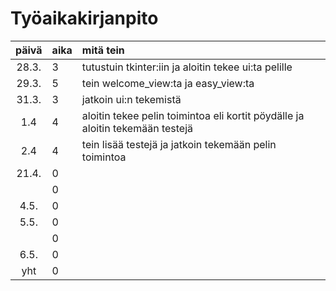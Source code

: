 # Työaikakirjanpito

| päivä | aika | mitä tein  |
| :----:|:-----| :-----|
| 28.3. |   3  | tutustuin tkinter:iin ja aloitin tekee ui:ta pelille |
| 29.3. | 5    | tein welcome_view:ta ja easy_view:ta |
| 31.3. | 3   | jatkoin ui:n tekemistä|
|  1.4     | 4    | aloitin tekee pelin toimintoa eli kortit pöydälle ja aloitin tekemään testejä |
|   2.4    | 4   | tein lisää testejä ja jatkoin tekemään pelin toimintoa|
| 21.4. | 0    | |
|       | 0    | |
| 4.5.  | 0    | |
| 5.5.  | 0    |  |
|       | 0    ||
| 6.5.  | 0    | |
| yht   | 0   | | 
